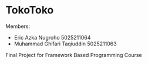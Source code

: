 <h1>TokoToko</h1>

Members:
- Eric Azka Nugroho 5025211064
- Muhammad Ghifari Taqiuddin 5025211063


Final Project for Framework Based Programming Course
